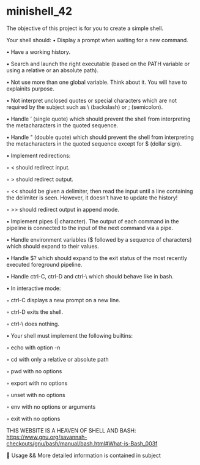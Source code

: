# minishell_42
The objective of this project is for you to create a simple shell.

Your shell should:
• Display a prompt when waiting for a new command.

• Have a working history.

• Search and launch the right executable (based on the PATH variable or using a relative or an absolute path).

• Not use more than one global variable. Think about it. You will have to explainits purpose.

• Not interpret unclosed quotes or special characters which are not required by the subject such as \ (backslash) or ; (semicolon).

• Handle ’ (single quote) which should prevent the shell from interpreting the metacharacters in the quoted sequence.

• Handle " (double quote) which should prevent the shell from interpreting the metacharacters in the quoted sequence except for $ (dollar sign).

• Implement redirections:

◦ < should redirect input.

◦ > should redirect output.

◦ << should be given a delimiter, then read the input until a line containing the delimiter is seen. However, it doesn’t have to update the history!

◦ >> should redirect output in append mode.

• Implement pipes (| character). The output of each command in the pipeline is connected to the input of the next command via a pipe.

• Handle environment variables ($ followed by a sequence of characters) which should expand to their values.

• Handle $? which should expand to the exit status of the most recently executed foreground pipeline.

• Handle ctrl-C, ctrl-D and ctrl-\ which should behave like in bash.

• In interactive mode:

◦ ctrl-C displays a new prompt on a new line.

◦ ctrl-D exits the shell.

◦ ctrl-\ does nothing.

• Your shell must implement the following builtins:

◦ echo with option -n

◦ cd with only a relative or absolute path

◦ pwd with no options

◦ export with no options

◦ unset with no options

◦ env with no options or arguments

◦ exit with no options

THIS WEBSITE IS A HEAVEN OF SHELL AND BASH:
https://www.gnu.org/savannah-checkouts/gnu/bash/manual/bash.html#What-is-Bash_003f

📌 Usage && More detailed information is contained in subject

